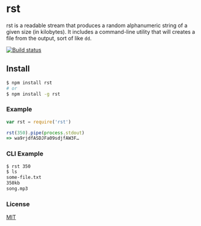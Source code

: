 # rst
rst is a readable stream that produces a random alphanumeric string of a given size (in kilobytes). It includes a command-line utility that will creates a file from the output, sort of like `dd`. 

[![Build status](https://travis-ci.org/michaelrhodes/rst.png?branch=master)](https://travis-ci.org/michaelrhodes/rst)

## Install
``` sh
$ npm install rst
# or
$ npm install -g rst
```

### Example
``` js
var rst = require('rst')

rst(350).pipe(process.stdout)
=> wa9rjdfASDJFa09sdjfAW3F…
```

### CLI Example
``` sh
$ rst 350
$ ls
some-file.txt
350kb
song.mp3
```

### License
[MIT](http://opensource.org/licenses/MIT)
